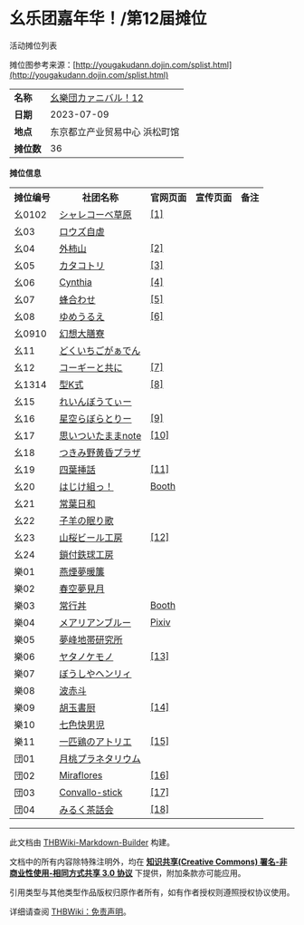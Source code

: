 # 幺乐团嘉年华！/第12届摊位

<!-- source html: G:\repos\THBWiki-Markdown-Builder\THBWikiMarkdown\Temp\main\4\4b\ns0%3A%E5%B9%BA%E4%B9%90%E5%9B%A2%E5%98%89%E5%B9%B4%E5%8D%8E%EF%BC%81%2F%E7%AC%AC12%E5%B1%8A%E6%91%8A%E4%BD%8D.html -->

活动摊位列表

  
摊位图参考来源：[http://yougakudann.dojin.com/splist.html](http://yougakudann.dojin.com/splist.html)
  
  
  

  


<table>

<tbody><tr>
<td><b>名称</b></td>
<td><a href="/%E5%B9%BA%E4%B9%90%E5%9B%A2%E5%98%89%E5%B9%B4%E5%8D%8E%EF%BC%81#12" title="幺乐团嘉年华！">幺樂団カァニバル！12</a>
</td></tr>
<tr>
<td><b>日期</b></td>
<td>2023-07-09
</td></tr>
<tr>
<td><b>地点</b></td>
<td>东京都立产业贸易中心 浜松町馆
</td></tr>
<tr>
<td><b>摊位数</b></td>
<td>36
</td></tr></tbody></table>


 **摊位信息**   

<table><tbody><tr><th>摊位编号</th><th>社团名称</th><th>官网页面</th><th>宣传页面</th><th>备注</th></tr><tr><td id="シャレコーベ草原">幺0102</td><td><a href="./シャレコーベ草原.md" title="シャレコーベ草原">シャレコーベ草原</a></td><td><a rel="nofollow" class="external autonumber" href="https://www.donjuantriumph.com/">[1]</a></td><td></td><td></td></tr>
<tr><td id="ロウズ自虐">幺03</td><td><a href="/index.php?title=%E3%83%AD%E3%82%A6%E3%82%BA%E8%87%AA%E8%99%90&amp;action=edit&amp;redlink=1" class="new" title="ロウズ自虐（页面不存在）">ロウズ自虐</a></td><td></td><td></td><td></td></tr>
<tr><td id="外柿山">幺04</td><td><a href="./外柿山.md" title="外柿山">外柿山</a></td><td><a rel="nofollow" class="external autonumber" href="http://togakisan.blog.fc2.com/">[2]</a></td><td></td><td></td></tr>
<tr><td id="カタコトリ">幺05</td><td><a href="./カタコトリ.md" title="カタコトリ">カタコトリ</a></td><td><a rel="nofollow" class="external autonumber" href="https://twitter.com/suwa_moriya">[3]</a></td><td></td><td></td></tr>
<tr><td id="Cynthia">幺06</td><td><a href="./Cynthia.md" title="Cynthia">Cynthia</a></td><td><a rel="nofollow" class="external autonumber" href="http://cynthia.cc/">[4]</a></td><td></td><td></td></tr>
<tr><td id="蜂合わせ">幺07</td><td><a href="/index.php?title=%E8%9C%82%E5%90%88%E3%82%8F%E3%81%9B&amp;action=edit&amp;redlink=1" class="new" title="蜂合わせ（页面不存在）">蜂合わせ</a></td><td><a rel="nofollow" class="external autonumber" href="http://hatiawase.blog15.fc2.com/">[5]</a></td><td></td><td></td></tr>
<tr><td id="ゆめうるえ">幺08</td><td><a href="/index.php?title=%E3%82%86%E3%82%81%E3%81%86%E3%82%8B%E3%81%88&amp;action=edit&amp;redlink=1" class="new" title="ゆめうるえ（页面不存在）">ゆめうるえ</a></td><td><a rel="nofollow" class="external autonumber" href="https://twitter.com/soranoyumeko">[6]</a></td><td></td><td></td></tr>
<tr><td id="幻想大膳寮">幺0910</td><td><a href="/index.php?title=%E5%B9%BB%E6%83%B3%E5%A4%A7%E8%86%B3%E5%AF%AE&amp;action=edit&amp;redlink=1" class="new" title="幻想大膳寮（页面不存在）">幻想大膳寮</a></td><td></td><td></td><td></td></tr>
<tr><td id="どくいちごがぁでん">幺11</td><td><a href="/index.php?title=%E3%81%A9%E3%81%8F%E3%81%84%E3%81%A1%E3%81%94%E3%81%8C%E3%81%81%E3%81%A7%E3%82%93&amp;action=edit&amp;redlink=1" class="new" title="どくいちごがぁでん（页面不存在）">どくいちごがぁでん</a></td><td></td><td></td><td></td></tr>
<tr><td id="コーギーと共に">幺12</td><td><a href="/index.php?title=%E3%82%B3%E3%83%BC%E3%82%AE%E3%83%BC%E3%81%A8%E5%85%B1%E3%81%AB&amp;action=edit&amp;redlink=1" class="new" title="コーギーと共に（页面不存在）">コーギーと共に</a></td><td><a rel="nofollow" class="external autonumber" href="https://twitter.com/CV0912">[7]</a></td><td></td><td></td></tr>
<tr><td id="型K式">幺1314</td><td><a href="./型K式.md" title="型K式">型K式</a></td><td><a rel="nofollow" class="external autonumber" href="https://twitter.com/wagocolo">[8]</a></td><td></td><td></td></tr>
<tr><td id="れいんぼうてぃー">幺15</td><td><a href="/index.php?title=%E3%82%8C%E3%81%84%E3%82%93%E3%81%BC%E3%81%86%E3%81%A6%E3%81%83%E3%83%BC&amp;action=edit&amp;redlink=1" class="new" title="れいんぼうてぃー（页面不存在）">れいんぼうてぃー</a></td><td></td><td></td><td></td></tr>
<tr><td id="星空らぼらとりー">幺16</td><td><a href="/index.php?title=%E6%98%9F%E7%A9%BA%E3%82%89%E3%81%BC%E3%82%89%E3%81%A8%E3%82%8A%E3%83%BC&amp;action=edit&amp;redlink=1" class="new" title="星空らぼらとりー（页面不存在）">星空らぼらとりー</a></td><td><a rel="nofollow" class="external autonumber" href="https://twitter.com/MagusofTwilight">[9]</a></td><td></td><td></td></tr>
<tr><td id="思いついたままnote">幺17</td><td><a href="/index.php?title=%E6%80%9D%E3%81%84%E3%81%A4%E3%81%84%E3%81%9F%E3%81%BE%E3%81%BEnote&amp;action=edit&amp;redlink=1" class="new" title="思いついたままnote（页面不存在）">思いついたままnote</a></td><td><a rel="nofollow" class="external autonumber" href="http://s30rou.s21.xrea.com/">[10]</a></td><td></td><td></td></tr>
<tr><td id="つきみ野黄昏プラザ">幺18</td><td><a href="/index.php?title=%E3%81%A4%E3%81%8D%E3%81%BF%E9%87%8E%E9%BB%84%E6%98%8F%E3%83%97%E3%83%A9%E3%82%B6&amp;action=edit&amp;redlink=1" class="new" title="つきみ野黄昏プラザ（页面不存在）">つきみ野黄昏プラザ</a></td><td></td><td></td><td></td></tr>
<tr><td id="四葉挿話">幺19</td><td><a href="/index.php?title=%E5%9B%9B%E8%91%89%E6%8C%BF%E8%A9%B1&amp;action=edit&amp;redlink=1" class="new" title="四葉挿話（页面不存在）">四葉挿話</a></td><td><a rel="nofollow" class="external autonumber" href="https://twitter.com/kamu_kotan">[11]</a></td><td></td><td></td></tr>
<tr><td id="はじけ組っ！">幺20</td><td><a href="/%E3%81%AF%E3%81%98%E3%81%91%E7%B5%84%E3%81%A3%EF%BC%81" class="mw-redirect" title="はじけ組っ！">はじけ組っ！</a></td><td><a rel="nofollow" class="external text" href="https://hazikegumi.booth.pm/">Booth</a></td><td></td><td></td></tr>
<tr><td id="常葉日和">幺21</td><td><a href="/index.php?title=%E5%B8%B8%E8%91%89%E6%97%A5%E5%92%8C&amp;action=edit&amp;redlink=1" class="new" title="常葉日和（页面不存在）">常葉日和</a></td><td></td><td></td><td></td></tr>
<tr><td id="子羊の眠り歌">幺22</td><td><a href="/index.php?title=%E5%AD%90%E7%BE%8A%E3%81%AE%E7%9C%A0%E3%82%8A%E6%AD%8C&amp;action=edit&amp;redlink=1" class="new" title="子羊の眠り歌（页面不存在）">子羊の眠り歌</a></td><td></td><td></td><td></td></tr>
<tr><td id="山桜ビール工房">幺23</td><td><a href="/index.php?title=%E5%B1%B1%E6%A1%9C%E3%83%93%E3%83%BC%E3%83%AB%E5%B7%A5%E6%88%BF&amp;action=edit&amp;redlink=1" class="new" title="山桜ビール工房（页面不存在）">山桜ビール工房</a></td><td><a rel="nofollow" class="external autonumber" href="https://twitter.com/sakura_beers">[12]</a></td><td></td><td></td></tr>
<tr><td id="鎖付鉄球工房">幺24</td><td><a href="/index.php?title=%E9%8E%96%E4%BB%98%E9%89%84%E7%90%83%E5%B7%A5%E6%88%BF&amp;action=edit&amp;redlink=1" class="new" title="鎖付鉄球工房（页面不存在）">鎖付鉄球工房</a></td><td></td><td></td><td></td></tr>
<tr><td id="燕煙夢暖簾">樂01</td><td><a href="/index.php?title=%E7%87%95%E7%85%99%E5%A4%A2%E6%9A%96%E7%B0%BE&amp;action=edit&amp;redlink=1" class="new" title="燕煙夢暖簾（页面不存在）">燕煙夢暖簾</a></td><td></td><td></td><td></td></tr>
<tr><td id="春空夢見月">樂02</td><td><a href="/index.php?title=%E6%98%A5%E7%A9%BA%E5%A4%A2%E8%A6%8B%E6%9C%88&amp;action=edit&amp;redlink=1" class="new" title="春空夢見月（页面不存在）">春空夢見月</a></td><td></td><td></td><td></td></tr>
<tr><td id="常行丼">樂03</td><td><a href="./常行丼.md" title="常行丼">常行丼</a></td><td><a rel="nofollow" class="external text" href="https://jyougyoudon.booth.pm/">Booth</a></td><td></td><td></td></tr>
<tr><td id="メアリアンブルー">樂04</td><td><a href="./メアリアンブルー.md" title="メアリアンブルー">メアリアンブルー</a></td><td><a rel="nofollow" class="external text" href="https://www.pixiv.net/users/3133407">Pixiv</a></td><td></td><td></td></tr>
<tr><td id="夢峰地帯研究所">樂05</td><td><a href="/index.php?title=%E5%A4%A2%E5%B3%B0%E5%9C%B0%E5%B8%AF%E7%A0%94%E7%A9%B6%E6%89%80&amp;action=edit&amp;redlink=1" class="new" title="夢峰地帯研究所（页面不存在）">夢峰地帯研究所</a></td><td></td><td></td><td></td></tr>
<tr><td id="ヤタノケモノ">樂06</td><td><a href="/index.php?title=%E3%83%A4%E3%82%BF%E3%83%8E%E3%82%B1%E3%83%A2%E3%83%8E&amp;action=edit&amp;redlink=1" class="new" title="ヤタノケモノ（页面不存在）">ヤタノケモノ</a></td><td><a rel="nofollow" class="external autonumber" href="https://twitter.com/yata_zetta">[13]</a></td><td></td><td></td></tr>
<tr><td id="ぼうしやヘンリィ">樂07</td><td><a href="./ぼうしやヘンリィ.md" title="ぼうしやヘンリィ">ぼうしやヘンリィ</a></td><td></td><td></td><td></td></tr>
<tr><td id="波赤斗">樂08</td><td><a href="/index.php?title=%E6%B3%A2%E8%B5%A4%E6%96%97&amp;action=edit&amp;redlink=1" class="new" title="波赤斗（页面不存在）">波赤斗</a></td><td></td><td></td><td></td></tr>
<tr><td id="胡玉書厨">樂09</td><td><a href="./胡玉書厨.md" title="胡玉書厨">胡玉書厨</a></td><td><a rel="nofollow" class="external autonumber" href="https://www.pixiv.net/users/12842117">[14]</a></td><td></td><td></td></tr>
<tr><td id="七色快男児">樂10</td><td><a href="./七色快男児.md" title="七色快男児">七色快男児</a></td><td></td><td></td><td></td></tr>
<tr><td id="一匹鶏のアトリエ">樂11</td><td><a href="/index.php?title=%E4%B8%80%E5%8C%B9%E9%B6%8F%E3%81%AE%E3%82%A2%E3%83%88%E3%83%AA%E3%82%A8&amp;action=edit&amp;redlink=1" class="new" title="一匹鶏のアトリエ（页面不存在）">一匹鶏のアトリエ</a></td><td><a rel="nofollow" class="external autonumber" href="https://twitter.com/ippikiniwatori">[15]</a></td><td></td><td></td></tr>
<tr><td id="月桃プラネタリウム">団01</td><td><a href="/index.php?title=%E6%9C%88%E6%A1%83%E3%83%97%E3%83%A9%E3%83%8D%E3%82%BF%E3%83%AA%E3%82%A6%E3%83%A0&amp;action=edit&amp;redlink=1" class="new" title="月桃プラネタリウム（页面不存在）">月桃プラネタリウム</a></td><td></td><td></td><td></td></tr>
<tr><td id="Miraflores">団02</td><td><a href="/index.php?title=Miraflores&amp;action=edit&amp;redlink=1" class="new" title="Miraflores（页面不存在）">Miraflores</a></td><td><a rel="nofollow" class="external autonumber" href="https://twitter.com/nemonadi">[16]</a></td><td></td><td></td></tr>
<tr><td id="Convallo-stick">団03</td><td><a href="/index.php?title=Convallo-stick&amp;action=edit&amp;redlink=1" class="new" title="Convallo-stick（页面不存在）">Convallo-stick</a></td><td><a rel="nofollow" class="external autonumber" href="http://convallostick.blog.fc2.com/">[17]</a></td><td></td><td></td></tr>
<tr><td id="みるく茶話会">団04</td><td><a href="/index.php?title=%E3%81%BF%E3%82%8B%E3%81%8F%E8%8C%B6%E8%A9%B1%E4%BC%9A&amp;action=edit&amp;redlink=1" class="new" title="みるく茶話会（页面不存在）">みるく茶話会</a></td><td><a rel="nofollow" class="external autonumber" href="https://twitter.com/et_chinamino">[18]</a></td><td></td><td></td></tr></tbody></table>







---

此文档由 [THBWiki-Markdown-Builder](https://github.com/Delsin-Yu/THBWiki-Markdown-Builder) 构建。

文档中的所有内容除特殊注明外，均在 [**知识共享(Creative Commons) 署名-非商业性使用-相同方式共享 3.0 协议**](https://creativecommons.org/licenses/by-sa/3.0/deed.zh-hans) 下提供，附加条款亦可能应用。

引用类型与其他类型作品版权归原作者所有，如有作者授权则遵照授权协议使用。

详细请查阅 [THBWiki：免责声明](https://thbwiki.cc/THBWiki:%E5%85%8D%E8%B4%A3%E5%A3%B0%E6%98%8E)。

